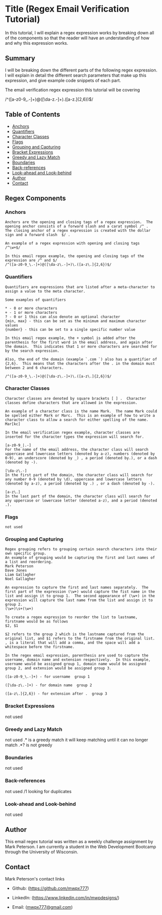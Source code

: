 # Title (Regex Email Verification Tutorial)

In this tutorial, I will explain a regex expression works by breaking down all of the components so that the reader will have an understanding of how and why this expression works.

## Summary

I will be breaking down the different parts of the following regex expression.  I will explain in detail the different search parameters that make up this expression, and give example code snippets of each part.

The email verification regex expression this tutorial will be covering

/^([a-z0-9_\.-]+)@([\da-z\.-]+)\.([a-z\.]{2,6})$/


## Table of Contents

- [Anchors](#anchors)
- [Quantifiers](#quantifiers)
- [Character Classes](#character-classes)
- [Flags](#flags)
- [Grouping and Capturing](#grouping-and-capturing)
- [Bracket Expressions](#bracket-expressions)
- [Greedy and Lazy Match](#greedy-and-lazy-match)
- [Boundaries](#boundaries)
- [Back-references](#back-references)
- [Look-ahead and Look-behind](#look-ahead-and-look-behind)
- [Author](#author)
- [Contact](#contact)

## Regex Components

### Anchors
    Anchors are the opening and closing tags of a regex expression.  The opening anchor consists of a forward slash and a carat symbol /^ .  The closing anchor of a regex expression is created with the dollar sign and a forward slash  $/ .

    An example of a regex expression with opening and closing tags
    /^\w+$/

    In this email regex example, the opening and closing tags of the expression are /^ and $/
    /^([a-z0-9_\.-]+)@([\da-z\.-]+)\.([a-z\.]{2,6})$/

### Quantifiers
    Quantifiers are expressions that are listed after a meta-character to assign a value to the meta character.  

    Some examples of quantifiers 

    * - 0 or more characters
    + - 1 or more characters
    ? - 0 or 1 this can also denote an optional character
    {min, max} - this can be set as the minimum and maximum character values
    {number} - this can be set to a single specific number value

    In this email regex example, the + symbol is added after the parenthesis for the first word in the email address, and again after the domain.  This indicates that 1 or more characters are searched for by the search expression.  
    
    Also, the end of the domain (example `.com `) also has a quantifier of {2,6}.  This means that the characters after the . in the domain must between 2 and 6 characters.

    /^([a-z0-9_\.-]+)@([\da-z\.-]+)\.([a-z\.]{2,6})$/


### Character Classes
    Character classes are denoted by square brackets [ ] .  Character classes define characters that are allowed in the expression.  

    An example of a character class is the name Mark.  The name Mark could be spelled either Mark or Marc.  This is an example of how to write a character class to allow a search for either spelling of the name.
    Mar[kc] 

    In the email verification regex example, character classes are inserted for the character types the expression will search for. 
    
    [a-z0-9_|.-] 
    For the name of the email address, the character class will search uppercase and lowercase letters (denoted by a-z), numbers (denoted by 0-9), an underscore (denoted by _) , a period (denoted by.), or a dash (denoted by -).  

    [\da-z\.-]
    In the first part of the domain, the character class will search for any number 0-9 (denoted by \d), uppercase and lowercase letters (denoted by a-z), a period (denoted by .) , or a dash (denoted by -).

    [a-z\.] 
    In the last part of the domain, the character class will search for any uppercase or lowercase letter (denoted a-z), and a period (denoted .).

### Flags
    not used
### Grouping and Capturing
    Regex grouping refers to grouping certain search characters into their own specific group.  
    An example of grouping would be capturing the first and last names of a list and reordering.  
    Mark Peterson
    Dave Jones
    Liam Gallagher
    Noel Gallagher

    An expression to capture the first and last names separately.  The first part of the expression (\w+) would capture the fist name in the list and assign it to group 1.  The second appearance of (\w+) in the expression will capture the last name from the list and assign it to group 2.
    (\w+)\s+(\w+)

    To create a regex expression to reorder the list to lastname, firstname would be as follows
    $2, $1

    $2 refers to the group 2 which is the lastname captured from the original list, and $1 refers to the firstname from the original list.  , is a literal that will add a comma, and the space will add a whitespace before the firstname.

    In the regex email expression, parenthesis are used to capture the username, domain name and extension respectively.  In this example, username would be assigned group 1, domain name would be assigned group 2, and extension would be assigned group 3.

    ([a-z0-9_\.-]+) - for username  group 1
    
    ([\da-z\.-]+) - for domain name  group 2
    
    ([a-z\.]{2,6}) - for extension after .  group 3


### Bracket Expressions
not used

### Greedy and Lazy Match
not used
 .* is a greedy match it will keep matching until it can no longer match
 .*? is not greedy

### Boundaries
not used

### Back-references
not used
/1 looking for duplicates


### Look-ahead and Look-behind
not used
## Author

This email regex tutorial was written as a weekly challenge assignment by Mark Peterson. I am currently a student in the Web Development Bootcamp through the University of Wisconsin.  

## Contact

Mark Peterson's contact links

* Github: (https://github.com/mwpx777)

* LinkedIn: (https://www.linkedin.com/in/mwpdesigns/)

* Email: (mwpx777@gmail.com)

